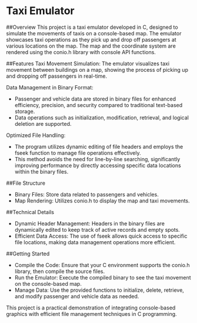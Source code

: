 # Taxi Emulator

##Overview
This project is a taxi emulator developed in C, designed to simulate the movements of taxis on a console-based map. The emulator showcases taxi operations as they pick up and drop off passengers at various locations on the map. The map and the coordinate system are rendered using the conio.h library with console API functions.

##Features
Taxi Movement Simulation: The emulator visualizes taxi movement between buildings on a map, showing the process of picking up and dropping off passengers in real-time.

Data Management in Binary Format:
- Passenger and vehicle data are stored in binary files for enhanced efficiency, precision, and security compared to traditional text-based storage.
- Data operations such as initialization, modification, retrieval, and logical deletion are supported.

Optimized File Handling:
- The program utilizes dynamic editing of file headers and employs the fseek function to manage file operations effectively.
- This method avoids the need for line-by-line searching, significantly improving performance by directly accessing specific data locations within the binary files.

##File Structure
- Binary Files: Store data related to passengers and vehicles.
- Map Rendering: Utilizes conio.h to display the map and taxi movements.

##Technical Details
- Dynamic Header Management: Headers in the binary files are dynamically edited to keep track of active records and empty spots.
- Efficient Data Access: The use of fseek allows quick access to specific file locations, making data management operations more efficient.

##Getting Started
- Compile the Code: Ensure that your C environment supports the conio.h library, then compile the source files.
- Run the Emulator: Execute the compiled binary to see the taxi movement on the console-based map.
- Manage Data: Use the provided functions to initialize, delete, retrieve, and modify passenger and vehicle data as needed.

This project is a practical demonstration of integrating console-based graphics with efficient file management techniques in C programming.
